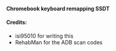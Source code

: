 #### Chromebook keyboard remapping SSDT


#### Credits:
- isi95010 for writing this 
- RehabMan for the ADB scan codes
